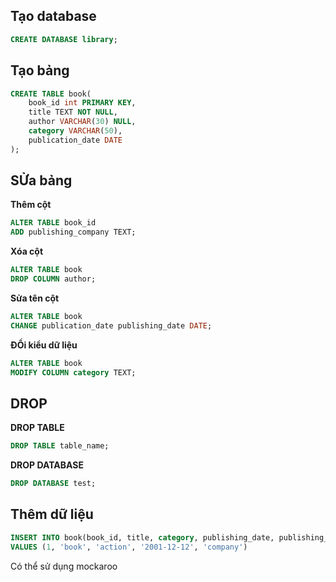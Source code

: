 ## Tạo database

```sql
CREATE DATABASE library;
```

## Tạo bảng

```sql
CREATE TABLE book(
	book_id int PRIMARY KEY,
    title TEXT NOT NULL,
    author VARCHAR(30) NULL,
    category VARCHAR(50),
    publication_date DATE
);
```

## SỬa bảng
**Thêm cột**
```sql
ALTER TABLE book_id
ADD publishing_company TEXT;
```

**Xóa cột**
```sql
ALTER TABLE book
DROP COLUMN author;
```

**Sửa tên cột**
```sql
ALTER TABLE book
CHANGE publication_date publishing_date DATE;
```

**ĐỔi kiểu dữ liệu**
```sql
ALTER TABLE book
MODIFY COLUMN category TEXT;
```

## DROP
**DROP TABLE**
```sql
DROP TABLE table_name;
```

**DROP DATABASE**
```sql
DROP DATABASE test;
```

## Thêm dữ liệu

```sql
INSERT INTO book(book_id, title, category, publishing_date, publishing_company) 
VALUES (1, 'book', 'action', '2001-12-12', 'company')
```

Có thể sử dụng mockaroo